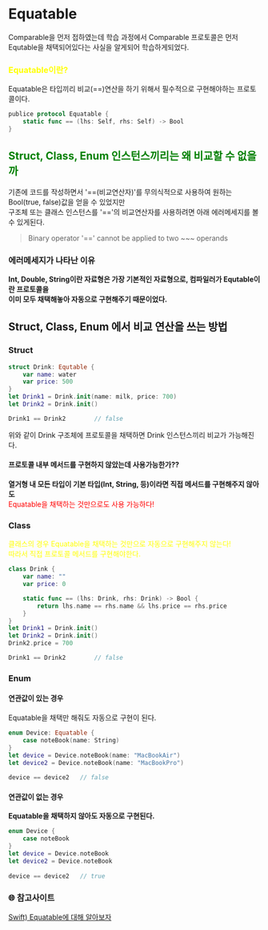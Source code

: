 # Equatable
Comparable을 먼저 접하였는데 학습 과정에서 Comparable 프로토콜은 먼저 Equtable을 채택되어있다는 사실을 알게되어 학습하게되었다.

### <span style="color:yellow"> Equatable이란?
Equatable은 타입끼리 비교(==)연산을 하기 위해서 필수적으로 구현해야하는 프로토콜이다.   
```Swift
publice protocol Equatable {
    static func == (lhs: Self, rhs: Self) -> Bool
}
```

## <span style="color:green"> Struct, Class, Enum 인스턴스끼리는 왜 비교할 수 없을까
기존에 코드를 작성하면서 '==(비교연산자)'를 무의식적으로 사용하여 원하는 Bool(true, false)값을 얻을 수 있었지만   
구조체 또는 클래스 인스턴스를 '=='의 비교연산자를 사용하려면 아래 에러메세지를 볼 수 있게된다.   
> Binary operator '==' cannot be applied to two ~~~ operands

### 에러메세지가 나타난 이유
**Int, Double, String이란 자료형은 가장 기본적인 자료형으로, 컴파일러가 Equtable이란 프로토콜을**   
**이미 모두 채택해놓아 자동으로 구현해주기 때문이었다.**   

## Struct, Class, Enum 에서 비교 연산을 쓰는 방법
### Struct
```Swift
struct Drink: Equtable {
    var name: water
    var price: 500
}
let Drink1 = Drink.init(name: milk, price: 700)
let Drink2 = Drink.init()

Drink1 == Drink2        // false
```
위와 같이 Drink 구조체에 프로토콜을 채택하면 Drink 인스턴스끼리 비교가 가능해진다.

#### 프로토콜 내부 메서드를 구현하지 않았는데 사용가능한가??
**열거형 내 모든 타입이 기본 타입(Int, String, 등)이라면 직접 메서드를 구현해주지 않아도**   
<span style="color:red"> Equatable을 채택하는 것만으로도 사용 가능하다!   

### Class
<span style="color:yellow"> 클래스의 경우 Equatable을 채택하는 것만으로 자동으로 구현해주지 않는다!   
따라서 직접 프로토콜 메서드를 구현해야한다.
```Swift
class Drink {
    var name: ""
    var price: 0

    static func == (lhs: Drink, rhs: Drink) -> Bool {
        return lhs.name == rhs.name && lhs.price == rhs.price
    }
}
let Drink1 = Drink.init()
let Drink2 = Drink.init()
Drink2.price = 700

Drink1 == Drink2        // false
```
### Enum
#### 연관값이 있는 경우
Equatable을 채택만 해줘도 자동으로 구현이 된다.
```Swift
enum Device: Equatable {
    case noteBook(name: String)
}
let device = Device.noteBook(name: "MacBookAir")
let device2 = Device.noteBook(name: "MacBookPro")
 
device == device2   // false
```
#### 연관값이 없는 경우
**Equatable을 채택하지 않아도 자동으로 구현된다.**
```Swift
enum Device {
    case noteBook
}
let device = Device.noteBook
let device2 = Device.noteBook
 
device == device2   // true
```


### 🌐 참고사이트   
[Swift) Equatable에 대해 알아보자](https://babbab2.tistory.com/148?category=828998)